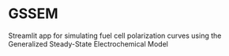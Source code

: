 # GSSEM
Streamlit app for simulating fuel cell polarization curves using the Generalized Steady-State Electrochemical Model
